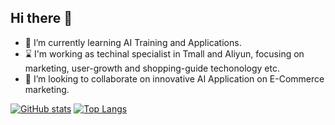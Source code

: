 ## Hi there 👋

- 🌱 I’m currently learning AI Training and Applications.
- ⌛️ I'm working as techinal specialist in Tmall and Aliyun, focusing on marketing, user-growth and shopping-guide techonology etc.
- 👯 I’m looking to collaborate on innovative AI Application on E-Commerce marketing.

[![GitHub stats](https://github-readme-stats.vercel.app/api?username=yw79641760&show_icons=true&theme=dracula)](https://github.com/yw79641760)
[![Top Langs](https://github-readme-stats.vercel.app/api/top-langs/?username=yw79641760&layout=compact&theme=dracula)](https://github.com/yw79641760)
